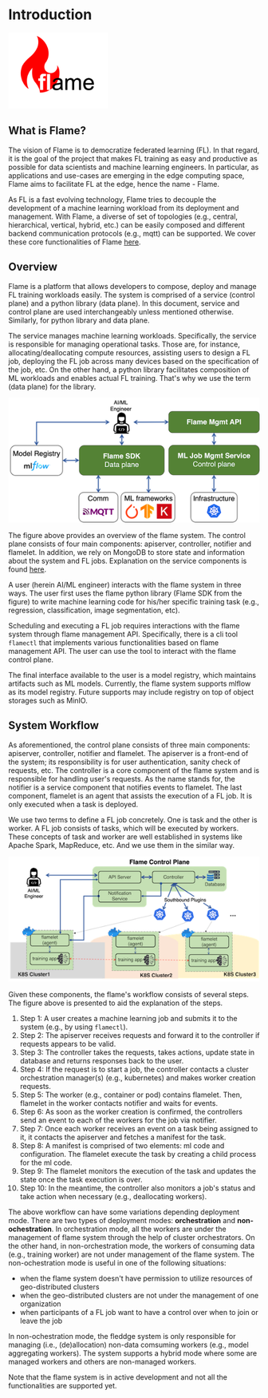 # Introduction

<img src="images/logo.png" alt="flame logo" width="200"/>

## What is Flame?

The vision of Flame is to democratize federated learning (FL). In that regard, it is the goal of the project that makes FL training as easy and productive as possible for data scientists and machine learning engineers. In particular, as applications and use-cases are emerging in the edge computing space, Flame aims to facilitate FL at the edge, hence the name - Flame.

As FL is a fast evolving technology, Flame tries to decouple the development of a machine learning workload from its deployment and management.
With Flame, a diverse of set of topologies (e.g., central, hierarchical, vertical, hybrid, etc.) can be easily composed
and different backend communication protocols (e.g., mqtt) can be supported.
We cover these core functionalities of Flame [here](05-flame-basics.md).

## Overview

Flame is a platform that allows developers to compose, deploy and manage FL training workloads easily.
The system is comprised of a service (control plane) and a python library (data plane).
In this document, service and control plane are used interchangeably unless mentioned otherwise.
Similarly, for python library and data plane.

The service manages machine learning workloads.
Specifically, the service is responsible for managing operational tasks.
Those are, for instance, allocating/deallocating compute resources, assisting users to design a FL job,
deploying the FL job across many devices based on the specification of the job, etc.
On the other hand, a python library facilitates composition of ML workloads and enables actual FL training.
That's why we use the term (data plane) for the library.

<p align="center"><img src="images/flame_overview.png" alt="Flame system overview" width="600px"/></p>

The figure above provides an overview of the flame system.
The control plane consists of four main components: apiserver, controller, notifier and flamelet.
In addition, we rely on MongoDB to store state and information about the system and FL jobs.
Explanation on the service components is found [here](#system-workflow).

A user (herein AI/ML engineer) interacts with the flame system in three ways.
The user first uses the flame python library (Flame SDK from the figure)
to write machine learning code for his/her specific training task (e.g., regression, classification, image segmentation, etc).

Scheduling and executing a FL job requires interactions with the flame system through flame management API.
Specifically, there is a cli tool `flamectl` that implements various functionalities based on flame management API.
The user can use the tool to interact with the flame control plane.

The final interface available to the user is a model registry, which maintains artifacts such as ML models.
Currently, the flame system supports mlflow as its model registry.
Future supports may include registry on top of object storages such as MinIO.

## System Workflow

As aforementioned, the control plane consists of three main components: apiserver, controller, notifier and flamelet.
The apiserver is a front-end of the system; its responsibility is for user authentication, sanity check of requests, etc.
The controller is a core component of the flame system and is responsible for handling user's requests.
As the name stands for, the notifier is a service component that notifies events to flamelet.
The last component, flamelet is an agent that assists the execution of a FL job. It is only executed when a task is deployed.

We use two terms to define a FL job concretely.
One is task and the other is worker. A FL job consists of tasks, which will be executed by workers.
These concepts of task and worker are well established in systems like Apache Spark, MapReduce, etc. And we use them in the similar way.

<p align="center"><img src="images/flame_workflow.png" alt="System workflow" width="600px"/></p>

Given these components, the flame's workflow consists of several steps. The figure above is presented to aid the explanation of the steps.

1. Step 1: A user creates a machine learning job and submits it to the system (e.g., by using `flamectl`).
2. Step 2: The apiserver receives requests and forward it to the controller if requests appears to be valid.
3. Step 3: The controller takes the requests, takes actions, update state in database and returns responses back to the user.
4. Step 4: If the request is to start a job, the controller contacts a cluster orchestration manager(s) (e.g., kubernetes)
and makes worker creation requests.
5. Step 5: The worker (e.g., container or pod) contains flamelet. Then, flamelet in the worker contacts notifier and waits for events.
6. Step 6: As soon as the worker creation is confirmed, the controllers send an event to each of the workers for the job via notifier.
7. Step 7: Once each worker receives an event on a task being assigned to it, it contacts the apiserver and fetches a manifest for the task.
8. Step 8: A manifest is comprised of two elements: ml code and configuration. The flamelet execute the task by creating a child process for the ml code.
9. Step 9: The flamelet monitors the execution of the task and updates the state once the task execution is over.
10. Step 10: In the meantime, the controller also monitors a job's status and take action when necessary (e.g., deallocating workers).

The above workflow can have some variations depending deployment mode.
There are two types of deployment modes: **orchestration** and **non-ochestration**.
In orchestration mode, all the workers are under the management of flame system through the help of cluster orchestrators.
On the other hand, in non-orchestration mode, the workers of consuming data (e.g., training worker) are not under management of the flame system.
The non-ochestration mode is useful in one of the following situations:
* when the flame system doesn't have permission to utilize resources of geo-distributed clusters
* when the geo-distributed clusters are not under the management of one organization
* when participants of a FL job want to have a control over when to join or leave the job

In non-ochestration mode, the fleddge system is only responsible for managing (i.e., (de)allocation) non-data comsuming workers (e.g., model aggregating workers).
The system supports a hybrid mode where some are managed workers and others are non-managed workers.

Note that the flame system is in active development and not all the functionalities are supported yet.
